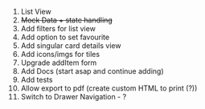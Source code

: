 1. List View
2. <s>Mock Data + state handling</s>
3. Add filters for list view
4. Add option to set favourite
5. Add singular card details view
6. Add icons/imgs for tiles
7. Upgrade addItem form
8. Add Docs (start asap and continue adding)
9. Add tests
10. Allow export to pdf (create custom HTML to print (?))
11. Switch to Drawer Navigation - ?